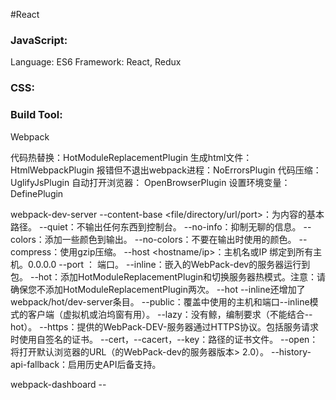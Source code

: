 #React

### JavaScript:

Language: ES6
Framework: React, Redux

### CSS:

### Build Tool:
Webpack



代码热替换：HotModuleReplacementPlugin
生成html文件：HtmlWebpackPlugin
报错但不退出webpack进程：NoErrorsPlugin
代码压缩：UglifyJsPlugin
自动打开浏览器： OpenBrowserPlugin
设置环境变量： DefinePlugin


webpack-dev-server
--content-base <file/directory/url/port>：为内容的基本路径。
--quiet：不输出任何东西到控制台。
--no-info：抑制无聊的信息。
--colors：添加一些颜色到输出。
--no-colors：不要在输出时使用的颜色。
--compress：使用gzip压缩。
--host <hostname/ip>：主机名或IP 绑定到所有主机。0.0.0.0
--port <number>： 端口。
--inline：嵌入的WebPack-dev的服务器运行到包。
--hot：添加HotModuleReplacementPlugin和切换服务器热模式。注意：请确保您不添加HotModuleReplacementPlugin两次。
--hot --inline还增加了webpack/hot/dev-server条目。
--public：覆盖中使用的主机和端口--inline模式的客户端（虚拟机或泊坞窗有用）。
--lazy：没有鲸，编制要求（不能结合--hot）。
--https：提供的WebPack-DEV-服务器通过HTTPS协议。包括服务请求时使用自签名的证书。
--cert，--cacert，--key：路径的证书文件。
--open：将打开默认浏览器的URL（的WebPack-dev的服务器版本> 2.0）。
--history-api-fallback：启用历史API后备支持。


webpack-dashboard --









